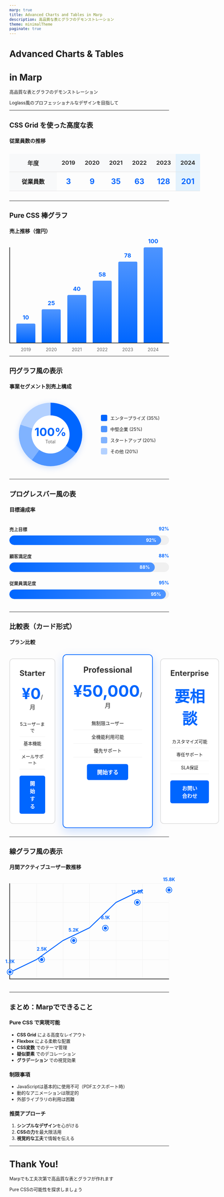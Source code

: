 ```yaml
---
marp: true
title: Advanced Charts and Tables in Marp
description: 高品質な表とグラフのデモンストレーション
theme: minimalTheme
paginate: true
---
```


<style>
/* すべてのスライドでh2タイトルの位置を固定 */
section:not(.title) h2 {
  position: absolute;
  top: 40px;
  left: 60px;
  right: 60px;
  margin: 0;
  padding-bottom: 16px;
  z-index: 10;
}

/* h2の後のコンテンツの位置調整 */
section:not(.title) h2 ~ * {
  position: relative;
  top: 100px;
}

/* h3の位置調整 */
section:not(.title) h3 {
  position: relative;
  top: 80px;
  margin-bottom: 20px;
}
</style>

<!-- _class: title -->

# Advanced Charts & Tables
# in Marp

高品質な表とグラフのデモンストレーション

Loglass風のプロフェッショナルなデザインを目指して

---

## CSS Grid を使った高度な表

<style scoped>
.growth-table {
  display: grid;
  grid-template-columns: 150px repeat(6, 1fr);
  gap: 0;
  margin: 30px 0;
  font-size: 18px;
}
.growth-table > div {
  padding: 15px;
  display: flex;
  align-items: center;
  justify-content: center;
  border-bottom: 1px solid #e0e0e0;
}
.growth-table .header {
  background: #f8f9fa;
  font-weight: bold;
  color: #333;
}
.growth-table .year {
  background: #f8f9fa;
  font-weight: 600;
}
.growth-table .value {
  font-size: 24px;
  font-weight: bold;
  color: #0066FF;
}
.growth-table .latest {
  background: #e3f2fd;
}
</style>

### 従業員数の推移

<div class="growth-table">
  <div class="header">年度</div>
  <div class="header">2019</div>
  <div class="header">2020</div>
  <div class="header">2021</div>
  <div class="header">2022</div>
  <div class="header">2023</div>
  <div class="header latest">2024</div>
  
  <div class="year">従業員数</div>
  <div class="value">3</div>
  <div class="value">9</div>
  <div class="value">35</div>
  <div class="value">63</div>
  <div class="value">128</div>
  <div class="value latest">201</div>
</div>

---

## Pure CSS 棒グラフ

<style scoped>
.bar-chart {
  display: flex;
  align-items: flex-end;
  justify-content: space-between;
  height: 300px;
  margin: 40px 0;
  padding: 0 20px;
  border-left: 2px solid #333;
  border-bottom: 2px solid #333;
}
.bar {
  width: 60px;
  background: linear-gradient(to top, #0066FF, #4d94ff);
  border-radius: 4px 4px 0 0;
  position: relative;
  transition: all 0.3s ease;
}
.bar:hover {
  background: linear-gradient(to top, #0052cc, #0066FF);
  transform: translateY(-5px);
}
.bar::before {
  content: attr(data-value);
  position: absolute;
  top: -30px;
  left: 50%;
  transform: translateX(-50%);
  font-weight: bold;
  font-size: 18px;
  color: #0066FF;
}
.bar::after {
  content: attr(data-year);
  position: absolute;
  bottom: -30px;
  left: 50%;
  transform: translateX(-50%);
  font-size: 14px;
  color: #666;
}
</style>

### 売上推移（億円）

<div class="bar-chart">
  <div class="bar" style="height: 20%;" data-value="10" data-year="2019"></div>
  <div class="bar" style="height: 35%;" data-value="25" data-year="2020"></div>
  <div class="bar" style="height: 50%;" data-value="40" data-year="2021"></div>
  <div class="bar" style="height: 65%;" data-value="58" data-year="2022"></div>
  <div class="bar" style="height: 85%;" data-value="78" data-year="2023"></div>
  <div class="bar" style="height: 100%;" data-value="100" data-year="2024"></div>
</div>

---

## 円グラフ風の表示

<style scoped>
.pie-container {
  display: flex;
  justify-content: space-around;
  align-items: center;
  margin: 40px 0;
}
.pie-chart {
  width: 200px;
  height: 200px;
  border-radius: 50%;
  background: conic-gradient(
    #0066FF 0deg 126deg,
    #4d94ff 126deg 216deg,
    #80b3ff 216deg 288deg,
    #b3d1ff 288deg 360deg
  );
  position: relative;
  box-shadow: 0 4px 20px rgba(0, 102, 255, 0.2);
}
.pie-center {
  position: absolute;
  top: 50%;
  left: 50%;
  transform: translate(-50%, -50%);
  width: 120px;
  height: 120px;
  background: white;
  border-radius: 50%;
  display: flex;
  align-items: center;
  justify-content: center;
  flex-direction: column;
}
.pie-center .value {
  font-size: 36px;
  font-weight: bold;
  color: #0066FF;
}
.pie-center .label {
  font-size: 14px;
  color: #666;
}
.legend {
  display: flex;
  flex-direction: column;
  gap: 15px;
}
.legend-item {
  display: flex;
  align-items: center;
  gap: 10px;
}
.legend-color {
  width: 20px;
  height: 20px;
  border-radius: 4px;
}
</style>

### 事業セグメント別売上構成

<div class="pie-container">
  <div class="pie-chart">
    <div class="pie-center">
      <div class="value">100%</div>
      <div class="label">Total</div>
    </div>
  </div>
  
  <div class="legend">
    <div class="legend-item">
      <div class="legend-color" style="background: #0066FF;"></div>
      <span>エンタープライズ (35%)</span>
    </div>
    <div class="legend-item">
      <div class="legend-color" style="background: #4d94ff;"></div>
      <span>中堅企業 (25%)</span>
    </div>
    <div class="legend-item">
      <div class="legend-color" style="background: #80b3ff;"></div>
      <span>スタートアップ (20%)</span>
    </div>
    <div class="legend-item">
      <div class="legend-color" style="background: #b3d1ff;"></div>
      <span>その他 (20%)</span>
    </div>
  </div>
</div>

---

## プログレスバー風の表

<style scoped>
.progress-container {
  margin: 40px 0;
}
.progress-item {
  margin: 25px 0;
}
.progress-header {
  display: flex;
  justify-content: space-between;
  margin-bottom: 10px;
}
.progress-label {
  font-weight: 600;
  color: #333;
}
.progress-value {
  font-weight: bold;
  color: #0066FF;
}
.progress-bar {
  width: 100%;
  height: 30px;
  background: #f0f0f0;
  border-radius: 15px;
  overflow: hidden;
  position: relative;
}
.progress-fill {
  height: 100%;
  background: linear-gradient(90deg, #0066FF, #4d94ff);
  border-radius: 15px;
  transition: width 0.5s ease;
  display: flex;
  align-items: center;
  justify-content: flex-end;
  padding-right: 15px;
  color: white;
  font-weight: bold;
  font-size: 14px;
}
</style>

### 目標達成率

<div class="progress-container">
  <div class="progress-item">
    <div class="progress-header">
      <span class="progress-label">売上目標</span>
      <span class="progress-value">92%</span>
    </div>
    <div class="progress-bar">
      <div class="progress-fill" style="width: 92%;">92%</div>
    </div>
  </div>
  
  <div class="progress-item">
    <div class="progress-header">
      <span class="progress-label">顧客満足度</span>
      <span class="progress-value">88%</span>
    </div>
    <div class="progress-bar">
      <div class="progress-fill" style="width: 88%;">88%</div>
    </div>
  </div>
  
  <div class="progress-item">
    <div class="progress-header">
      <span class="progress-label">従業員満足度</span>
      <span class="progress-value">95%</span>
    </div>
    <div class="progress-bar">
      <div class="progress-fill" style="width: 95%;">95%</div>
    </div>
  </div>
</div>

---

## 比較表（カード形式）

<style scoped>
.comparison-cards {
  display: grid;
  grid-template-columns: repeat(3, 1fr);
  gap: 30px;
  margin: 40px 0;
}
.card {
  background: white;
  border: 2px solid #e0e0e0;
  border-radius: 12px;
  padding: 30px;
  text-align: center;
  transition: all 0.3s ease;
}
.card.featured {
  border-color: #0066FF;
  transform: scale(1.05);
  box-shadow: 0 10px 30px rgba(0, 102, 255, 0.2);
}
.card-title {
  font-size: 24px;
  font-weight: bold;
  color: #333;
  margin-bottom: 10px;
}
.card-price {
  font-size: 48px;
  font-weight: bold;
  color: #0066FF;
  margin: 20px 0;
}
.card-price span {
  font-size: 18px;
  color: #666;
}
.card-features {
  list-style: none;
  padding: 0;
  margin: 20px 0;
}
.card-features li {
  padding: 10px 0;
  border-bottom: 1px solid #f0f0f0;
}
.card-button {
  background: #0066FF;
  color: white;
  border: none;
  border-radius: 6px;
  padding: 12px 30px;
  font-size: 16px;
  font-weight: bold;
  cursor: pointer;
  transition: background 0.3s ease;
}
.card-button:hover {
  background: #0052cc;
}
</style>

### プラン比較

<div class="comparison-cards">
  <div class="card">
    <div class="card-title">Starter</div>
    <div class="card-price">¥0<span>/月</span></div>
    <ul class="card-features">
      <li>5ユーザーまで</li>
      <li>基本機能</li>
      <li>メールサポート</li>
    </ul>
    <button class="card-button">開始する</button>
  </div>
  
  <div class="card featured">
    <div class="card-title">Professional</div>
    <div class="card-price">¥50,000<span>/月</span></div>
    <ul class="card-features">
      <li>無制限ユーザー</li>
      <li>全機能利用可能</li>
      <li>優先サポート</li>
    </ul>
    <button class="card-button">開始する</button>
  </div>
  
  <div class="card">
    <div class="card-title">Enterprise</div>
    <div class="card-price">要相談</div>
    <ul class="card-features">
      <li>カスタマイズ可能</li>
      <li>専任サポート</li>
      <li>SLA保証</li>
    </ul>
    <button class="card-button">お問い合わせ</button>
  </div>
</div>

---

## 線グラフ風の表示

<style scoped>
.line-chart {
  position: relative;
  height: 300px;
  margin: 40px 0;
  border-left: 2px solid #333;
  border-bottom: 2px solid #333;
}
.line-chart::before {
  content: "";
  position: absolute;
  bottom: 0;
  left: 0;
  width: 100%;
  height: 100%;
  background-image: 
    linear-gradient(180deg, #f0f0f0 0%, #f0f0f0 1px, transparent 1px),
    linear-gradient(90deg, #f0f0f0 0%, #f0f0f0 1px, transparent 1px);
  background-size: 100% 60px, 16.66% 100%;
}
.line-path {
  position: absolute;
  bottom: 0;
  left: 0;
  width: 100%;
  height: 100%;
}
.line-path svg {
  width: 100%;
  height: 100%;
}
.data-point {
  position: absolute;
  width: 10px;
  height: 10px;
  background: #0066FF;
  border-radius: 50%;
  transform: translate(-50%, 50%);
  box-shadow: 0 0 0 3px white, 0 0 0 5px #0066FF;
}
.data-label {
  position: absolute;
  font-size: 14px;
  font-weight: bold;
  color: #0066FF;
  transform: translate(-50%, -150%);
}
</style>

### 月間アクティブユーザー数推移

<div class="line-chart">
  <div class="line-path">
    <svg viewBox="0 0 600 300" preserveAspectRatio="none">
      <path d="M 0,280 L 100,240 L 200,180 L 300,140 L 400,60 L 500,20" 
            stroke="#0066FF" stroke-width="3" fill="none"/>
    </svg>
  </div>
  <div class="data-point" style="left: 0%; bottom: 7%;"></div>
  <div class="data-label" style="left: 0%; bottom: 7%;">1.2K</div>
  
  <div class="data-point" style="left: 20%; bottom: 20%;"></div>
  <div class="data-label" style="left: 20%; bottom: 20%;">2.5K</div>
  
  <div class="data-point" style="left: 40%; bottom: 40%;"></div>
  <div class="data-label" style="left: 40%; bottom: 40%;">5.2K</div>
  
  <div class="data-point" style="left: 60%; bottom: 53%;"></div>
  <div class="data-label" style="left: 60%; bottom: 53%;">8.1K</div>
  
  <div class="data-point" style="left: 80%; bottom: 80%;"></div>
  <div class="data-label" style="left: 80%; bottom: 80%;">12.5K</div>
  
  <div class="data-point" style="left: 100%; bottom: 93%;"></div>
  <div class="data-label" style="left: 100%; bottom: 93%;">15.8K</div>
</div>

---

## まとめ：Marpでできること

### Pure CSS で実現可能
- **CSS Grid** による高度なレイアウト
- **Flexbox** による柔軟な配置
- **CSS変数** でのテーマ管理
- **疑似要素** でのデコレーション
- **グラデーション** での視覚効果

### 制限事項
- JavaScriptは基本的に使用不可（PDFエクスポート時）
- 動的なアニメーションは限定的
- 外部ライブラリの利用は困難

### 推奨アプローチ
1. **シンプルなデザイン**を心がける
2. **CSSの力**を最大限活用
3. **視覚的な工夫**で情報を伝える

---

<!-- _class: title -->

# Thank You!

Marpでも工夫次第で高品質な表とグラフが作れます

Pure CSSの可能性を探求しましょう